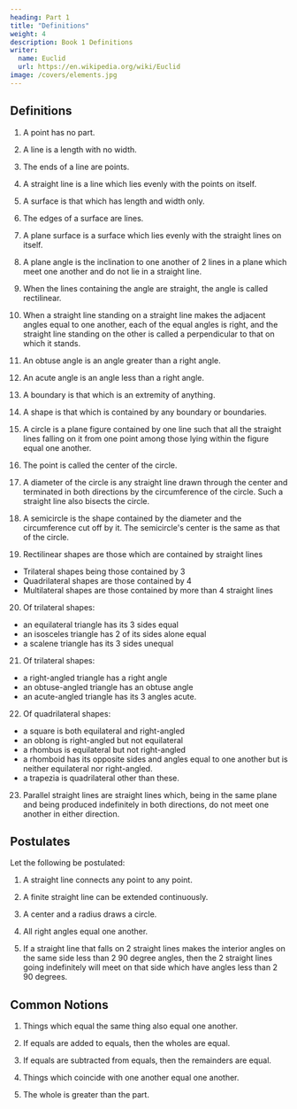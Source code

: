 ```yaml
---
heading: Part 1
title: "Definitions"
weight: 4
description: Book 1 Definitions
writer:
  name: Euclid
  url: https://en.wikipedia.org/wiki/Euclid
image: /covers/elements.jpg
---
```



## Definitions

1. A point has no part.

2. A line is a length with no width.

3. The ends of a line are points.

4. A straight line is a line which lies evenly with the points on itself.

5. A surface is that which has length and width only.

6. The edges of a surface are lines.

7. A plane surface is a surface which lies evenly with the straight lines on itself.

8. A plane angle is the inclination to one another of 2 lines in a plane which meet one another and do not lie in a straight line.

9. When the lines containing the angle are straight, the angle is called rectilinear.

10. When a straight line standing on a straight line makes the adjacent angles equal to one another, each of the equal angles is right, and the straight line standing on the other is called a perpendicular to that on which it stands.

11. An obtuse angle is an angle greater than a right angle.

12. An acute angle is an angle less than a right angle.

13. A boundary is that which is an extremity of anything.

14. A shape is that which is contained by any boundary or boundaries.

15. A circle is a plane figure contained by one line such that all the straight lines falling on it from one point among those lying within the figure equal one another.

16. The point is called the center of the circle.

17. A diameter of the circle is any straight line drawn through the center and terminated in both directions by the circumference of the circle. Such a straight line also bisects the circle.

18. A semicircle is the shape contained by the diameter and the circumference cut off by it. The semicircle's center is the same as that of the circle.

19. Rectilinear shapes are those which are contained by straight lines
- Trilateral shapes being those contained by 3
- Quadrilateral shapes are those contained by 4
- Multilateral shapes are those contained by more than 4 straight lines

20. Of trilateral shapes:
- an equilateral triangle has its 3 sides equal
- an isosceles triangle has 2 of its sides alone equal
- a scalene triangle has its 3 sides unequal

21. Of trilateral shapes:
- a right-angled triangle has a right angle
- an obtuse-angled triangle has an obtuse angle
- an acute-angled triangle has its 3 angles acute.

22. Of quadrilateral shapes:
- a square is both equilateral and right-angled
- an oblong is right-angled but not equilateral
- a rhombus is equilateral but not right-angled
- a rhomboid has its opposite sides and angles equal to one another but is neither equilateral nor right-angled.
- a trapezia is quadrilateral other than these.

23. Parallel straight lines are straight lines which, being in the same plane and being produced indefinitely in both directions, do not meet one another in either direction.


## Postulates

Let the following be postulated:

1. A straight line connects any point to any point.

<!-- Elastic band -->

2. A finite straight line can be extended continuously.

<!-- Elastic band extends to the whole universe -->

3. A center and a radius draws a circle.

<!-- Each band has a hierachial nucleus  -->

4. All right angles equal one another.

<!-- 3D space -->

5. If a straight line that falls on 2 straight lines makes the interior angles on the same side less than 2 90 degree angles, then the 2 straight lines going indefinitely will meet on that side which have angles less than 2 90 degrees.

<!-- Parallel universes Meeting of -->


## Common Notions

1. Things which equal the same thing also equal one another.

2. If equals are added to equals, then the wholes are equal.

3. If equals are subtracted from equals, then the remainders are equal.

4. Things which coincide with one another equal one another.

5. The whole is greater than the part.

